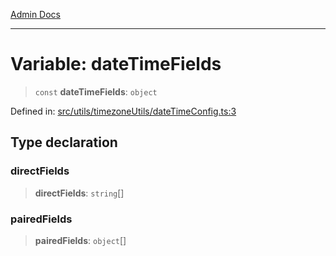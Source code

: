 [Admin Docs](/)

***

# Variable: dateTimeFields

> `const` **dateTimeFields**: `object`

Defined in: [src/utils/timezoneUtils/dateTimeConfig.ts:3](https://github.com/gautam-divyanshu/talawa-admin/blob/7e5a95aa37ca1c5b95489b6b18ea8cf85fb3559b/src/utils/timezoneUtils/dateTimeConfig.ts#L3)

## Type declaration

### directFields

> **directFields**: `string`[]

### pairedFields

> **pairedFields**: `object`[]
